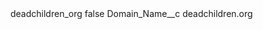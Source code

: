 <?xml version="1.0" encoding="UTF-8"?>
<CustomMetadata xmlns="http://soap.sforce.com/2006/04/metadata" xmlns:xsi="http://www.w3.org/2001/XMLSchema-instance" xmlns:xsd="http://www.w3.org/2001/XMLSchema">
    <label>deadchildren_org</label>
    <protected>false</protected>
    <values>
        <field>Domain_Name__c</field>
        <value xsi:type="xsd:string">deadchildren.org</value>
    </values>
</CustomMetadata>

